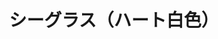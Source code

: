 ---
title: シーグラス（ハート白色）
description: シーグラスのハート形とてもレア
lang: ja
layout: product-page
id: prod_DdbBRff1sRAV5M
priority: 10
説明: シーグラスのハート形とてもレア
価格: 3000
在庫: 1
---